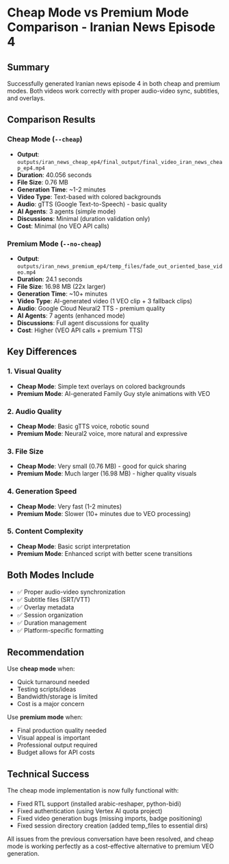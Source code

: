 # Cheap Mode vs Premium Mode Comparison - Iranian News Episode 4

## Summary

Successfully generated Iranian news episode 4 in both cheap and premium modes. Both videos work correctly with proper audio-video sync, subtitles, and overlays.

## Comparison Results

### Cheap Mode (`--cheap`)
- **Output**: `outputs/iran_news_cheap_ep4/final_output/final_video_iran_news_cheap_ep4.mp4`
- **Duration**: 40.056 seconds
- **File Size**: 0.76 MB
- **Generation Time**: ~1-2 minutes
- **Video Type**: Text-based with colored backgrounds
- **Audio**: gTTS (Google Text-to-Speech) - basic quality
- **AI Agents**: 3 agents (simple mode)
- **Discussions**: Minimal (duration validation only)
- **Cost**: Minimal (no VEO API calls)

### Premium Mode (`--no-cheap`)
- **Output**: `outputs/iran_news_premium_ep4/temp_files/fade_out_oriented_base_video.mp4`
- **Duration**: 24.1 seconds
- **File Size**: 16.98 MB (22x larger)
- **Generation Time**: ~10+ minutes
- **Video Type**: AI-generated video (1 VEO clip + 3 fallback clips)
- **Audio**: Google Cloud Neural2 TTS - premium quality
- **AI Agents**: 7 agents (enhanced mode)
- **Discussions**: Full agent discussions for quality
- **Cost**: Higher (VEO API calls + premium TTS)

## Key Differences

### 1. Visual Quality
- **Cheap Mode**: Simple text overlays on colored backgrounds
- **Premium Mode**: AI-generated Family Guy style animations with VEO

### 2. Audio Quality
- **Cheap Mode**: Basic gTTS voice, robotic sound
- **Premium Mode**: Neural2 voice, more natural and expressive

### 3. File Size
- **Cheap Mode**: Very small (0.76 MB) - good for quick sharing
- **Premium Mode**: Much larger (16.98 MB) - higher quality visuals

### 4. Generation Speed
- **Cheap Mode**: Very fast (1-2 minutes)
- **Premium Mode**: Slower (10+ minutes due to VEO processing)

### 5. Content Complexity
- **Cheap Mode**: Basic script interpretation
- **Premium Mode**: Enhanced script with better scene transitions

## Both Modes Include
- ✅ Proper audio-video synchronization
- ✅ Subtitle files (SRT/VTT)
- ✅ Overlay metadata
- ✅ Session organization
- ✅ Duration management
- ✅ Platform-specific formatting

## Recommendation

Use **cheap mode** when:
- Quick turnaround needed
- Testing scripts/ideas
- Bandwidth/storage is limited
- Cost is a major concern

Use **premium mode** when:
- Final production quality needed
- Visual appeal is important
- Professional output required
- Budget allows for API costs

## Technical Success

The cheap mode implementation is now fully functional with:
- Fixed RTL support (installed arabic-reshaper, python-bidi)
- Fixed authentication (using Vertex AI quota project)
- Fixed video generation bugs (missing imports, badge positioning)
- Fixed session directory creation (added temp_files to essential dirs)

All issues from the previous conversation have been resolved, and cheap mode is working perfectly as a cost-effective alternative to premium VEO generation.